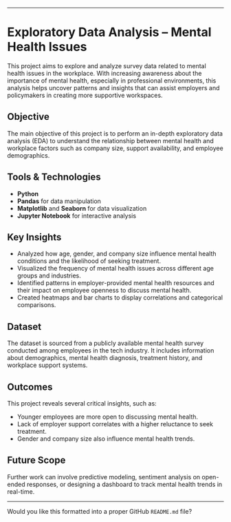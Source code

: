 

---

# Exploratory Data Analysis – Mental Health Issues

This project aims to explore and analyze survey data related to mental health issues in the workplace. With increasing awareness about the importance of mental health, especially in professional environments, this analysis helps uncover patterns and insights that can assist employers and policymakers in creating more supportive workspaces.

## Objective

The main objective of this project is to perform an in-depth exploratory data analysis (EDA) to understand the relationship between mental health and workplace factors such as company size, support availability, and employee demographics.

## Tools & Technologies

* **Python**
* **Pandas** for data manipulation
* **Matplotlib** and **Seaborn** for data visualization
* **Jupyter Notebook** for interactive analysis

## Key Insights

* Analyzed how age, gender, and company size influence mental health conditions and the likelihood of seeking treatment.
* Visualized the frequency of mental health issues across different age groups and industries.
* Identified patterns in employer-provided mental health resources and their impact on employee openness to discuss mental health.
* Created heatmaps and bar charts to display correlations and categorical comparisons.

## Dataset

The dataset is sourced from a publicly available mental health survey conducted among employees in the tech industry. It includes information about demographics, mental health diagnosis, treatment history, and workplace support systems.

## Outcomes

This project reveals several critical insights, such as:

* Younger employees are more open to discussing mental health.
* Lack of employer support correlates with a higher reluctance to seek treatment.
* Gender and company size also influence mental health trends.

## Future Scope

Further work can involve predictive modeling, sentiment analysis on open-ended responses, or designing a dashboard to track mental health trends in real-time.

---

Would you like this formatted into a proper GitHub `README.md` file?

